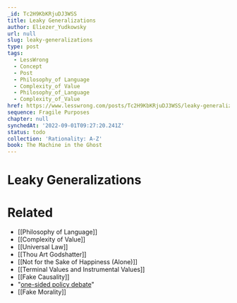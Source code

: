 ```yaml
---
_id: Tc2H9KbKRjuDJ3WSS
title: Leaky Generalizations
author: Eliezer_Yudkowsky
url: null
slug: leaky-generalizations
type: post
tags:
  - LessWrong
  - Concept
  - Post
  - Philosophy_of Language
  - Complexity_of Value
  - Philosophy_of_Language
  - Complexity_of_Value
href: https://www.lesswrong.com/posts/Tc2H9KbKRjuDJ3WSS/leaky-generalizations
sequence: Fragile Purposes
chapter: null
synchedAt: '2022-09-01T09:27:20.241Z'
status: todo
collection: 'Rationality: A-Z'
book: The Machine in the Ghost
---
```


# Leaky Generalizations


# Related

- [[Philosophy of Language]]
- [[Complexity of Value]]
- [[Universal Law]]
- [[Thou Art Godshatter]]
- [[Not for the Sake of Happiness (Alone)]]
- [[Terminal Values and Instrumental Values]]
- [[Fake Causality]]
- "[one-sided policy debate](/lw/gz/policy_debates_should_not_appear_onesided/)"
- [[Fake Morality]]